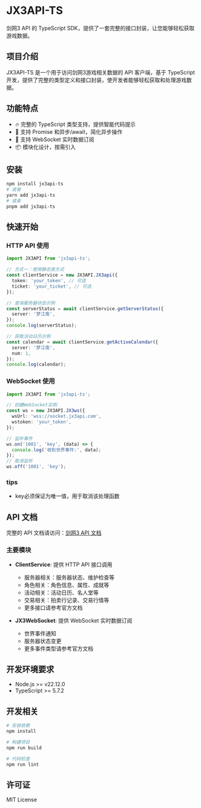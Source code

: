 # JX3API-TS

剑网3 API 的 TypeScript SDK，提供了一套完整的接口封装，让您能够轻松获取游戏数据。

## 项目介绍

JX3API-TS 是一个用于访问剑网3游戏相关数据的 API 客户端，基于 TypeScript 开发，提供了完整的类型定义和接口封装，使开发者能够轻松获取和处理游戏数据。

## 功能特点

- 🔥 完整的 TypeScript 类型支持，提供智能代码提示
- 🚀 支持 Promise 和异步/await，简化异步操作
- 🔌 支持 WebSocket 实时数据订阅
- 📦 模块化设计，按需引入

## 安装

```bash
npm install jx3api-ts
# 或者
yarn add jx3api-ts
# 或者
pnpm add jx3api-ts
```

## 快速开始

### HTTP API 使用

```typescript
import JX3API from 'jx3api-ts';

// 方式一：使用静态类方式
const clientService = new JX3API.JX3api({
  token: 'your_token', // 可选
  ticket: 'your_ticket', // 可选
});

// 查询服务器状态示例
const serverStatus = await clientService.getServerStatus({
  server: '梦江南',
});
console.log(serverStatus);

// 获取活动日历示例
const calendar = await clientService.getActiveCalendar({
  server: '梦江南',
  num: 1,
});
console.log(calendar);
```

### WebSocket 使用

```typescript
import JX3API from 'jx3api-ts';

// 创建WebSocket实例
const ws = new JX3API.JX3ws({
  wsUrl: 'wss://socket.jx3api.com',
  wstoken: 'your_token',
});

// 监听事件
ws.on('1001', 'key', (data) => {
  console.log('收到世界事件:', data);
});
// 取消监听
ws.off('1001', 'key');
```
### tips
- key必须保证为唯一值，用于取消该处理函数
## API 文档

完整的 API 文档请访问：[剑网3 API 文档](https://jx3api.com/)

### 主要模块

- **ClientService**: 提供 HTTP API 接口调用
  - 服务器相关：服务器状态、维护检查等
  - 角色相关：角色信息、属性、成就等
  - 活动相关：活动日历、名人堂等
  - 交易相关：拍卖行记录、交易行情等
  - 更多接口请参考官方文档

- **JX3WebSocket**: 提供 WebSocket 实时数据订阅
  - 世界事件通知
  - 服务器状态变更
  - 更多事件类型请参考官方文档


## 开发环境要求

- Node.js >= v22.12.0
- TypeScript >= 5.7.2

## 开发相关

```bash
# 安装依赖
npm install

# 构建项目
npm run build

# 代码检查
npm run lint
```
## 许可证

MIT License
